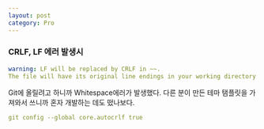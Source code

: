 ```yaml
---
layout: post
category: Pro
---
```


### CRLF, LF 에러 발생시

```yaml
warning: LF will be replaced by CRLF in ~~.
The file will have its original line endings in your working directory
```

Git에 올릴려고 하니까 Whitespace에러가 발생했다. 다른 분이 만든 테마 탬플릿을 가져와서 쓰니까
혼자 개발하는 데도 떴나보다.

```yaml
git config --global core.autocrlf true
```